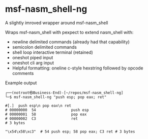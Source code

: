 # msf-nasm_shell-ng
A slightly imroved wrapper around msf-nasm_shell

Wraps msf-nasm_shell with pexpect to extend nasm_shell with:
* newline delimited commands (already had that capability)
* semicolon delimited commands
* shell loop interactive terminal (retained)
* oneshot piped input
* oneshot cli arg input
* Helpful formatting: oneline c-style hexstring followed by opcode comments

Example output
```
┌──(notroot㉿Business-End)-[~/repos/msf-nasm_shell-ng]
└─$ msf-nasm_shell-ng "push esp; pop eax; ret"

#[.]  push esp\n pop eax\n ret
# 00000000  54                push esp
# 00000001  58                pop eax
# 00000002  C3                ret
# 3 bytes

"\x54\x58\xc3"  # 54 push esp; 58 pop eax; C3 ret # 3 bytes
```